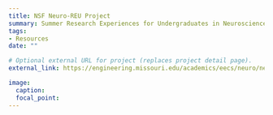 ```yaml
---
title: NSF Neuro-REU Project
summary: Summer Research Experiences for Undergraduates in Neuroscience
tags:
- Resources
date: ""

# Optional external URL for project (replaces project detail page).
external_link: https://engineering.missouri.edu/academics/eecs/neuro/neuro-research/neuro-nsf-reu/

image:
  caption: 
  focal_point: 
---
```

